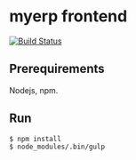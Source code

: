 # myerp frontend

[![Build Status](https://travis-ci.org/anis-bouhachem/myerp-sails-frontend.svg?branch=develop)](https://travis-ci.org/anis-bouhachem/myerp-sails-frontend)

## Prerequirements

Nodejs, npm.

## Run

```
$ npm install
$ node_modules/.bin/gulp
```
